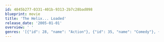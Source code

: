 ```yaml
---
id: 4845b277-0331-401b-9313-2b7c28bad098
blueprint: movie
title: 'The Helix... Loaded'
release_date: '2005-01-01'
overview: ' '
genres: '[{"id": 28, "name": "Action"}, {"id": 35, "name": "Comedy"}, {"id": 878, "name": "Science Fiction"}]'
---
```

